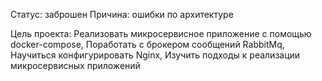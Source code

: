 Статус: заброшен
Причина: ошибки по архитектуре

Цель проекта:
Реализовать микросервисное приложение с помощью docker-compose,
Поработать с брокером сообщений RabbitMq,
Научиться конфигурировать Nginx,
Изучить подходы к реализации микросервисных приложений
